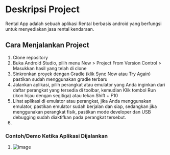 # Deskripsi Project 
Rental App adalah sebuah aplikasi Rental berbasis android yang berfungsi untuk menyediakan jasa rental kendaraan. 

## Cara Menjalankan Project 
1. Clone repository
2. Buka Android Studio, pilih menu New > Project From Version Control > Masukkan hasil yang telah di clone
3. Sinkronkan proyek dengan Gradle (klik Sync Now atau Try Again) pastikan sudah menggunakan gradle terbaru
4. Jalankan aplikasi, pilih perangkat atau emulator yang Anda inginkan dari daftar perangkat yang tersedia di toolbar, kemudian Klik tombol Run (ikon hijau dengan segitiga) atau tekan Shift + F10
5. Lihat aplikasi di emulator atau perangkat, jika Anda menggunakan emulator, pastikan emulator sudah berjalan dan siap, sedangkan jika menggunakan perangkat fisik, pastikan mode developer dan USB debugging sudah diaktifkan pada perangkat tersebut.
6. 
### Contoh/Demo Ketika Aplikasi Dijalankan
1. ![image](https://github.com/user-attachments/assets/1a50d177-9c94-41d4-894d-90c02bb3cfb2)
